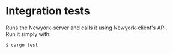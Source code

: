# Integration tests

Runs the Newyork-server and calls it using Newyork-client's API.<br>
Run it simply with:
```sh
$ cargo test
```